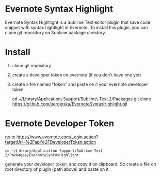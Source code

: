 Evernote Syntax Highlight
=========================

Evernote Syntax Hightlight is a Sublime Text editor plugin that save code snippet with syntax hightlight in Evernote.
To install this plugin, you can clone git repository on Sublime package directory.

Install
========

1. clone git repository
2. create a developer token on evernote (if you don't have one yet)
3. create a file named "token" and paste on it your evernote developer token

    cd ~/Library/Application\ Support/Sublime\ Text 2/Packages
    git clone https://github.com/sergioska/EvernoteSyntaxHighlight.git
     

# Evernote Developer Token

go to https://www.evernote.com/Login.action?targetUrl=%2Fapi%2FDeveloperToken.action

    cd ~/Library/Application Support/Sublime Text 2/Packages/EvernoteSyntaxHighlight

generate your developer token, and copy it on clipboard.
So create a file on root directory of plugin (path above) and paste on it.

    





